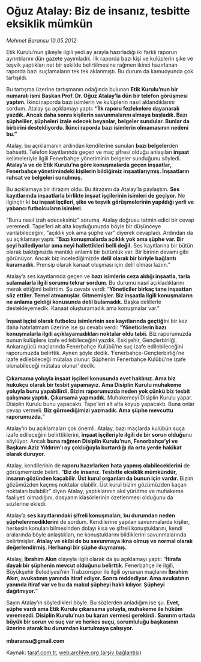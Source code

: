 # Oğuz Atalay: Biz de insanız, tesbitte eksiklik mümkün

*Mehmet Baransu 10.05.2012*

<div class="yazi"><p>Etik Kurulu’nun şikeyle ilgili yedi ay arayla hazırladığı iki farklı raporun ayrıntılarını dün gazete yayımladık. İlk raporda bazı kişi ve kulüplerin şike ve teşvik yaptıkları net bir şekilde belirtilmesine rağmen ikinci hazırlanan raporda bazı suçlamaların tek tek aklanmıştı. Bu durum da kamuoyunda çok tartışıldı. </p>
<p>Bu tartışma üzerine tartışmanın odağında bulunan <b>Etik Kurulu’nun bir numaralı ismi Başkan Prof. Dr. Oğuz Atalay’la dün bir telefon görüşmesi yaptım</b>. İkinci raporda bazı isimlerin ve kulüplerin nasıl aklandıklarını sordum. Atalay şu açıklamayı yaptı: <b>“İlk raporu fezlekelere dayanarak yazdık. Ancak daha sonra kişilerin savunmalarını almaya başladık. Bazı şüpheliler, şüpheleri izale edecek beyanlar, belgeler sundular. Bunlar da birbirini destekliyordu. İkinci raporda bazı isimlerin olmamasının nedeni bu.”</b></p>
<p>Atalay, bu açıklamanın ardından kendilerine sunulan <b>bazı belgeler</b>den bahsetti. Telefon kayıtlarında geçen ve maç şifresi olduğu anlaşılan <b>inşaat</b> kelimeleriyle ilgili Fenerbahçe yönetiminin belgeler sunduğunu söyledi. <b>Atalay’a ve de Etik Kurulu’na göre konuşmalarda geçen inşaatlar, Fenerbahçe yönetimindeki kişilerin bildiğimiz inşaatlarıymış. İnşaatların ruhsat ve belgeleri sunulmuş.</b> </p>
<p>Bu açıklamaya bir itirazım oldu. Bu itirazımı da Atalay’la paylaştım. <b>Ses kayıtlarında inşaatlarla birlikte inşaat işçilerinin isimleri de geçiyor.</b> Ne ilginçtir ki <b>bu inşaat işçileri, şike ve teşvik görüşmelerinin yapıldığı yerli ve yabancı futbolcuların isimleri</b>. </p>
<p>“Bunu nasıl izah edeceksiniz” soruma, Atalay doğrusu tatmin edici bir cevap veremedi. Tape’leri alt alta koyduğunuzda böyle bir düşünceye varılabileceğini, “açıklık yok ama şüphe var” diyerek cevapladı. Ardından da şu açıklamayı yaptı: “<b>Bazı konuşmalarda açıklık yok ama şüphe var. Bir şeyi hallediyorlar ama neyi hallettikleri belli değil.</b> Ses kayıtlarına bir bütün olarak baktığınızda mantıklı anlamlı bir bütünlük var. Bir birinin devamı gibi görünüyor. Ancak biz incelediğimizde <b>delil olarak bir biriyle bağlantı kuramadık</b>. Prensip olarak kanaat oluşması için delil olması lazım.”</p>
<p>Atalay’a ses kayıtlarında geçen ve <b>bazı isimlerin ceza aldığı inşaatla, tarla sulamalarla ilgili sorumu tekrar sordum</b>. Bu durumu nasıl açıkladıklarını merak ettiğimi belirttim. Şu cevabı verdi: “<b>Yöneticiler birkaç tane inşaattan söz ettiler. Temel atmamışlar. Gitmemişler. Biz inşaatla ilgili konuşmaların ne anlama geldiği konusunda delil bulamadık.</b> Başka delillerle destekleyemedik. Kanaat oluşturamadık ama konuşmalar var.”<br/><br/><b>İnşaat işçisi olarak futbolcu isimlerinin ses kayıtlarında geçtiği</b>ni bir kez daha hatırlatmam üzerine ise şu cevabı verdi: “<b>Yöneticilerin bazı konuşmalarla ilgili açıklayamadıkları noktalar oldu tabii.</b> Biz raporumuzda bunun kulüplere izafe edilebileceğini yazdık. Eskişehir, Gençlerbirliği, Ankaragücü maçlarında Fenerbahçe Kulübü’ne suç izafe edilebileceğini raporumuzda belirttik. Aynen şöyle dedik. ‘Fenerbahçe-Gençlerbirliği’ne izafe edilebileceği mütalaa olunur. Şüphenin Fenerbahçe Kulübü’ne izafe olunabileceği mütalaa olunur’ dedik.<br/><br/><b>Çıkarsama yoluyla inşaat işçileri konusunda evet haklınız. Ama biz hukukçu olarak bir tesbit yapamayız. Ama Disiplin Kurulu muhakeme yoluyla bunu yapabilirdi. Bizim raporumuzda neden yok çünkü biz tesbit çalışması yaptık. Çıkarsama yapmadık.</b> Muhakemeyi Disiplin Kurulu yapar. Disiplin Kurulu bunu yapacaktı. Tape’leri alt alta koyup yapacaktı. Buna onlar cevap vermeli. <b>Biz görmediğimizi yazmadık. Ama şüphe mevcuttu raporumuzda.</b>”</p>
<p>Atalay’ın bu açıklamaları çok önemli. Atalay, bazı maçlarda kulübün suça izafe edileceğini belirttiklerini, <b>inşaat işçileriyle ilgili de bir sorun olduğu</b>nu söylüyor. Ancak <b>buna rağmen Disiplin Kurulu’nun, Fenerbahçe’yi ve Başkanı Aziz Yıldırım’ı oy çokluğuyla kurtardığı da orta yerde hakikat olarak duruyor</b>. </p>
<p>Atalay, kendilerinin de <b>raporu hazırlarken hata yapmış olabileceklerini</b> de görüşmemizde belirti. “<b>Biz de insanız. Tesbitte eksiklik mümkündür, insanın gözünden kaçabilir. Üst kurul organları da bunun için vardır.</b> Bizim gözümüzden kaçmış noktalar olabilir. Üst kurul bizim gözümüzden kaçan noktaları bulabilir” diyen Atalay, yaptıklarının akıl yürütme ve muhakeme faaliyeti olmadığını, dosyanın klasörlerinin özetlenmesi olduğunu da sözlerine ekledi. </p>
<p>Atalay’a <b>ses kayıtlarındaki şifreli konuşmaları</b>, <b>bu durumdan neden şüphelenmediklerini</b> de sordum. Kendilerine yapılan savunmalarda kişiler, herkesin konuları bilmesinden dolayı kısa ve şifreli konuştuklarını, kendi aralarında böyle anlaştıkları, ne konuştuklarını bildiklerini savunmalarında belirtmişler. <b>Atalay ve ekibi de bu savunmaya ikna olmuş ve normal olarak değerlendirmiş. Herhangi bir şüphe duymamış.</b> </p>
<p>Atalay, <b>İbrahim Akın</b> olayıyla ilgili olarak da şu açıklamayı yaptı: “<b>İtirafa dayalı bir şüphenin mevcut olduğunu belirttik.</b> Fenerbahçe ile ilgili, Büyükşehir Belediyesi’nin Trabzonspor ile ilgili oynanan maçlarını <b>İbrahim Akın, avukatının yanında itiraf ediyor. Sonra reddediyor. Ama avukatının yanında itiraf var ve bu da makul şüpheyi haklı kılıyor. Şüpheyi dağıtmıyor.</b>”</p>
<p>Sayın Atalay’ın söyledikleri böyle. Bu sözlerden anladığım ise şu. <b>Evet, şüphe vardı ama Etik Kurulu çıkarsama yoluyla, muhakeme ile hüküm veremezdi. Disiplin Kurulu’nun bu kararı vermesi gerekirdi.</b> <b>Sanırım ortada büyük bir sorun ve suç var ve herkes suçu, sorumluluğu başkasının üzerine atarak bu durumdan kurtulmaya çalışıyor.<br/><br/></b><b>mbaransu@gmail.com</b></p>
</div>

Kaynak: [taraf.com.tr](http://www.taraf.com.tr/mehmet-baransu/makale-oguz-atalay-biz-de-insaniz-tesbitte-eksiklik.htm), [web.archive.org (arşiv bağlantısı)](http://web.archive.org/web/20131107015253/http://www.taraf.com.tr/mehmet-baransu/makale-oguz-atalay-biz-de-insaniz-tesbitte-eksiklik.htm)
